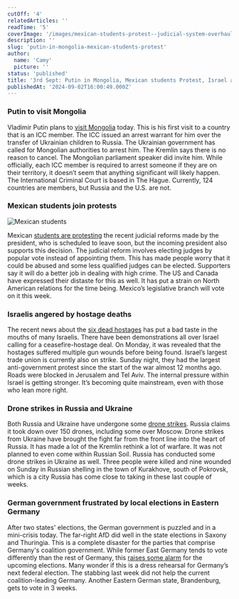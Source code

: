 ```yaml
---
cutOff: '4'
relatedArticles: ''
readTime: '5'
coverImage: '/images/mexican-students-protest--judicial-system-overhaul--something-with-the-arbitrary-appointment-of-judges-a-A2Mj.webp'
description: ''
slug: 'putin-in-mongolia-mexican-students-protest'
author:
  name: 'Camy'
  picture: ''
status: 'published'
title: '3rd Sept: Putin in Mongolia, Mexican students Protest, Israel angry'
publishedAt: '2024-09-02T16:00:49.000Z'
---
```


### Putin to visit Mongolia

Vladimir Putin plans to [visit Mongolia](https://www.politico.eu/article/vladimir-putin-russia-mongolia-icc-war-crimes-arrest-warrant/) today. This is his first visit to a country that is an ICC member. The ICC issued an arrest warrant for him over the transfer of Ukrainian children to Russia. The Ukrainian government has called for Mongolian authorities to arrest him. The Kremlin says there is no reason to cancel. The Mongolian parliament speaker did invite him. While officially, each ICC member is required to arrest someone if they are on their territory, it doesn’t seem that anything significant will likely happen. The International Criminal Court is based in The Hague. Currently, 124 countries are members, but Russia and the U.S. are not.

### Mexican students join protests

![Mexican students](/images/mexican-students-protest--judicial-system-overhaul--something-with-the-arbitrary-appointment-of-judges-a-U4ND.webp)

Mexican [students are protesting](https://www.dw.com/en/mexico-students-protest-planned-judicial-overhaul/a-70107162) the recent judicial reforms made by the president, who is scheduled to leave soon, but the incoming president also supports this decision. The judicial reform involves electing judges by popular vote instead of appointing them. This has made people worry that it could be abused and some less qualified judges can be elected. Supporters say it will do a better job in dealing with high crime. The US and Canada have expressed their distaste for this as well. It has put a strain on North American relations for the time being. Mexico’s legislative branch will vote on it this week. 

### Israelis angered by hostage deaths

The recent news about the [six dead hostages](www.aljazeera.com/news/2024/9/1/israelis-protest-union-calls-strike-after-six-more-captives-killed-in-gaza) has put a bad taste in the mouths of many Israelis. There have been demonstrations all over Israel calling for a ceasefire-hostage deal. On Monday, it was revealed that the hostages suffered multiple gun wounds before being found. Israel’s largest trade union is currently also on strike. Sunday night, they had the largest anti-government protest since the start of the war almost 12 months ago. Roads were blocked in Jerusalem and Tel Aviv. The internal pressure within Israel is getting stronger. It’s becoming quite mainstream, even with those who lean more right. 

### Drone strikes in Russia and Ukraine 

Both Russia and Ukraine have undergone some [drone strikes](https://www.npr.org/2024/09/01/g-s1-20509/russia-downed-drones-in-ukrainian-attack). Russia claims it took down over 150 drones, including some over Moscow. Drone strikes from Ukraine have brought the fight far from the front line into the heart of Russia. It has made a lot of the Kremlin rethink a lot of warfare. It was not planned to even come within Russian Soil. Russia has conducted some drone strikes in Ukraine as well. Three people were killed and nine wounded on Sunday in Russian shelling in the town of Kurakhove, south of Pokrovsk, which is a city Russia has come close to taking in these last couple of weeks.

### German government frustrated by local elections in Eastern Germany 

After two states' elections, the German government is puzzled and in a mini-crisis today. The far-right AfD did well in the state elections in Saxony and Thuringia. This is a complete disaster for the parties that comprise Germany's coalition government. While former East Germany tends to vote differently than the rest of Germany, this [raises some alarm](https://www.dw.com/en/populist-gains-in-state-elections-jolt-german-government/a-70106153) for the upcoming elections. Many wonder if this is a dress rehearsal for Germany’s next federal election. The stabbing last week did not help the current coalition-leading Germany. Another Eastern German state, Brandenburg, gets to vote in 3 weeks. 